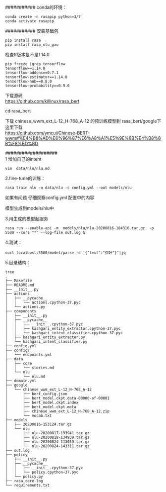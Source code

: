
###########
conda的环境：  
```
conda create -n rasapip python=3/7  
conda activate rasapip  
```

###########
安装基础包  
```
pip install rasa
pip install rasa_nlu_gao
```

检查tf版本是不是1.14.0    
```
pip freeze |grep tensorflow  
tensorflow==1.14.0  
tensorflow-addons==0.7.1  
tensorflow-estimator==1.14.0  
tensorflow-hub==0.8.0  
tensorflow-probability==0.9.0  
```

下载源码  
https://github.com/killinux/rasa_bert  

cd rasa_bert  

下载 chinese_wwm_ext_L-12_H-768_A-12 的预训练模型到 rasa_bert/google下  
这里下载  
https://github.com/ymcui/Chinese-BERT-wwm#%E4%B8%AD%E6%96%87%E6%A8%A1%E5%9E%8B%E4%B8%8B%E8%BD%BD  

###################  
1 增加自己的intent  
```
vim  data/nlu/nlu.md  
```

2.fine-tune的训练：  
```
rasa train nlu -u data/nlu -c config.yml --out models/nlu   
```
如果有问题 仔细观察config.yml  配置中的内容  

模型生成到models/nlu中

3.用生成的模型起服务  
```
rasa run --enable-api -m  models/nlu/nlu-20200816-184316.tar.gz  -p 5500 --cors "*" --log-file out.log &   
```
4.测试：  
```
curl localhost:5500/model/parse -d '{"text":"你好"}‘|jq 
```

5.目录结构：
```
tree
.
├── Makefile
├── README.md
├── __init__.py
├── actions
│   ├── __pycache__
│   │   └── actions.cpython-37.pyc
│   └── actions.py
├── components
│   ├── __init__.py
│   ├── __pycache__
│   │   ├── __init__.cpython-37.pyc
│   │   ├── kashgari_entity_extractor.cpython-37.pyc
│   │   └── kashgari_intent_classifier.cpython-37.pyc
│   ├── kashgari_entity_extractor.py
│   └── kashgari_intent_classifier.py
├── config.yml
├── configs
│   └── endpoints.yml
├── data
│   ├── core
│   │   └── stories.md
│   └── nlu
│       └── nlu.md
├── domain.yml
├── google
│   └── chinese_wwm_ext_L-12_H-768_A-12
│       ├── bert_config.json
│       ├── bert_model.ckpt.data-00000-of-00001
│       ├── bert_model.ckpt.index
│       ├── bert_model.ckpt.meta
│       ├── chinese_wwm_ext_L-12_H-768_A-12.zip
│       └── vocab.txt
├── models
│   ├── 20200816-153124.tar.gz
│   └── nlu
│       ├── nlu-20200817-193941.tar.gz
│       ├── nlu-20200818-134939.tar.gz
│       ├── nlu-20200824-113059.tar.gz
│       └── nlu-20200824-143311.tar.gz
├── out.log
├── policy
│   ├── __init__.py
│   ├── __pycache__
│   │   ├── __init__.cpython-37.pyc
│   │   └── policy.cpython-37.pyc
│   └── policy.py
├── rasa_core.log
└── requirements.txt

```

